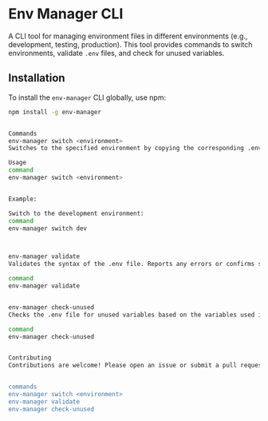 # Env Manager CLI

A CLI tool for managing environment files in different environments (e.g., development, testing, production). This tool provides commands to switch environments, validate `.env` files, and check for unused variables.

## Installation

To install the `env-manager` CLI globally, use npm:

```bash
npm install -g env-manager


Commands
env-manager switch <environment>
Switches to the specified environment by copying the corresponding .env file to the default .env location.

Usage
command
env-manager switch <environment>


Example:

Switch to the development environment:
command
env-manager switch dev



env-manager validate
Validates the syntax of the .env file. Reports any errors or confirms successful validation.

command
env-manager validate


env-manager check-unused
Checks the .env file for unused variables based on the variables used in your project code. Reports any unused variables.

command
env-manager check-unused


Contributing
Contributions are welcome! Please open an issue or submit a pull request if you'd like to contribute to this project.


commands
env-manager switch <environment>
env-manager validate
env-manager check-unused